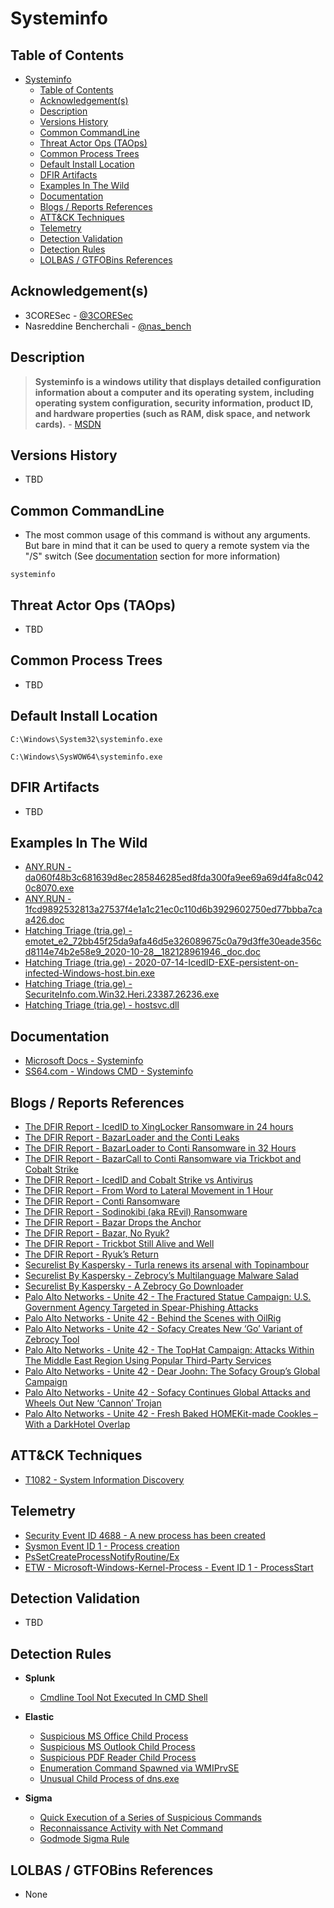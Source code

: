 # Systeminfo

## Table of Contents

- [Systeminfo](#systeminfo)
  - [Table of Contents](#table-of-contents)
  - [Acknowledgement(s)](#acknowledgements)
  - [Description](#description)
  - [Versions History](#versions-history)
  - [Common CommandLine](#common-commandline)
  - [Threat Actor Ops (TAOps)](#threat-actor-ops-taops)
  - [Common Process Trees](#common-process-trees)
  - [Default Install Location](#default-install-location)
  - [DFIR Artifacts](#dfir-artifacts)
  - [Examples In The Wild](#examples-in-the-wild)
  - [Documentation](#documentation)
  - [Blogs / Reports References](#blogs--reports-references)
  - [ATT&CK Techniques](#attck-techniques)
  - [Telemetry](#telemetry)
  - [Detection Validation](#detection-validation)
  - [Detection Rules](#detection-rules)
  - [LOLBAS / GTFOBins References](#lolbas--gtfobins-references)

## Acknowledgement(s)

- 3CORESec - [@3CORESec](https://twitter.com/3CORESec)
- Nasreddine Bencherchali - [@nas_bench](https://twitter.com/nas_bench)

## Description

> **Systeminfo is a windows utility that displays detailed configuration information about a computer and its operating system, including operating system configuration, security information, product ID, and hardware properties (such as RAM, disk space, and network cards).** - [MSDN](https://docs.microsoft.com/en-us/windows-server/administration/windows-commands/systeminfo)

## Versions History

- TBD

## Common CommandLine

- The most common usage of this command is without any arguments. But bare in mind that it can be used to query a remote system via the "/S" switch (See [documentation](#documentation) section for more information)

```batch
systeminfo
```

## Threat Actor Ops (TAOps)

- TBD

## Common Process Trees

- TBD

## Default Install Location

```batch
C:\Windows\System32\systeminfo.exe

C:\Windows\SysWOW64\systeminfo.exe
```

## DFIR Artifacts

- TBD

## Examples In The Wild

- [ANY.RUN - da060f48b3c681639d8ec285846285ed8fda300fa9ee69a69d4fa8c0420c8070.exe](https://app.any.run/tasks/4359de42-3a69-4474-b9fd-d00e31a37ebf/)
- [ANY.RUN - 1fcd9892532813a27537f4e1a1c21ec0c110d6b3929602750ed77bbba7caa426.doc](https://app.any.run/tasks/2eef6f80-51f4-449f-93b8-3a6b66c052f0/)
- [Hatching Triage (tria.ge) - emotet_e2_72bb45f25da9afa46d5e326089675c0a79d3ffe30eade356cd8114e74b2e58e9_2020-10-28__182128961946._doc.doc](https://tria.ge/201028-32zsgxr2q6/behavioral2)
- [Hatching Triage (tria.ge) - 2020-07-14-IcedID-EXE-persistent-on-infected-Windows-host.bin.exe](https://tria.ge/200715-krwhh6235j/behavioral2)
- [Hatching Triage (tria.ge) - SecuriteInfo.com.Win32.Heri.23387.26236.exe](https://tria.ge/201109-sxp6zcn2bj/behavioral2)
- [Hatching Triage (tria.ge) - hostsvc.dll](https://tria.ge/210406-5bgafmrjzx/behavioral1)

## Documentation

- [Microsoft Docs - Systeminfo](https://docs.microsoft.com/en-us/windows-server/administration/windows-commands/systeminfo)
- [SS64.com - Windows CMD - Systeminfo](https://ss64.com/nt/systeminfo.html)

## Blogs / Reports References

- [The DFIR Report - IcedID to XingLocker Ransomware in 24 hours](https://thedfirreport.com/2021/10/18/icedid-to-xinglocker-ransomware-in-24-hours/)
- [The DFIR Report - BazarLoader and the Conti Leaks](https://thedfirreport.com/2021/10/04/bazarloader-and-the-conti-leaks/)
- [The DFIR Report - BazarLoader to Conti Ransomware in 32 Hours](https://thedfirreport.com/2021/09/13/bazarloader-to-conti-ransomware-in-32-hours/)
- [The DFIR Report - BazarCall to Conti Ransomware via Trickbot and Cobalt Strike](https://thedfirreport.com/2021/08/01/bazarcall-to-conti-ransomware-via-trickbot-and-cobalt-strike/)
- [The DFIR Report - IcedID and Cobalt Strike vs Antivirus](https://thedfirreport.com/2021/07/19/icedid-and-cobalt-strike-vs-antivirus/)
- [The DFIR Report - From Word to Lateral Movement in 1 Hour](https://thedfirreport.com/2021/06/20/from-word-to-lateral-movement-in-1-hour/)
- [The DFIR Report - Conti Ransomware](https://thedfirreport.com/2021/05/12/conti-ransomware/)
- [The DFIR Report - Sodinokibi (aka REvil) Ransomware](https://thedfirreport.com/2021/03/29/sodinokibi-aka-revil-ransomware/)
- [The DFIR Report - Bazar Drops the Anchor](https://thedfirreport.com/2021/03/08/bazar-drops-the-anchor/)
- [The DFIR Report - Bazar, No Ryuk?](https://thedfirreport.com/2021/01/31/bazar-no-ryuk/)
- [The DFIR Report - Trickbot Still Alive and Well](https://thedfirreport.com/2021/01/11/trickbot-still-alive-and-well/)
- [The DFIR Report - Ryuk’s Return](https://thedfirreport.com/2020/10/08/ryuks-return/)
- [Securelist By Kaspersky - Turla renews its arsenal with Topinambour](https://securelist.com/turla-renews-its-arsenal-with-topinambour/91687/)
- [Securelist By Kaspersky - Zebrocy’s Multilanguage Malware Salad](https://securelist.com/zebrocys-multilanguage-malware-salad/90680/)
- [Securelist By Kaspersky - A Zebrocy Go Downloader](https://securelist.com/a-zebrocy-go-downloader/89419/)
- [Palo Alto Networks - Unite 42 - The Fractured Statue Campaign: U.S. Government Agency Targeted in Spear-Phishing Attacks](https://unit42.paloaltonetworks.com/the-fractured-statue-campaign-u-s-government-targeted-in-spear-phishing-attacks/)
- [Palo Alto Networks - Unite 42 - Behind the Scenes with OilRig](https://unit42.paloaltonetworks.com/behind-the-scenes-with-oilrig/)
- [Palo Alto Networks - Unite 42 - Sofacy Creates New ‘Go’ Variant of Zebrocy Tool](https://unit42.paloaltonetworks.com/sofacy-creates-new-go-variant-of-zebrocy-tool/)
- [Palo Alto Networks - Unite 42 - The TopHat Campaign: Attacks Within The Middle East Region Using Popular Third-Party Services](https://unit42.paloaltonetworks.com/unit42-the-tophat-campaign-attacks-within-the-middle-east-region-using-popular-third-party-services/)
- [Palo Alto Networks - Unite 42 - Dear Joohn: The Sofacy Group’s Global Campaign](https://unit42.paloaltonetworks.com/dear-joohn-sofacy-groups-global-campaign/)
- [Palo Alto Networks - Unite 42 - Sofacy Continues Global Attacks and Wheels Out New ‘Cannon’ Trojan](https://unit42.paloaltonetworks.com/unit42-sofacy-continues-global-attacks-wheels-new-cannon-trojan/)
- [Palo Alto Networks - Unite 42 - Fresh Baked HOMEKit-made Cookles – With a DarkHotel Overlap](https://unit42.paloaltonetworks.com/unit42-fresh-baked-homekit-made-cookles-with-a-darkhotel-overlap/)

## ATT&CK Techniques

- [T1082 - System Information Discovery](https://attack.mitre.org/techniques/T1082)

## Telemetry

- [Security Event ID 4688 - A new process has been created](https://www.ultimatewindowssecurity.com/securitylog/encyclopedia/event.aspx?eventID=4688)
- [Sysmon Event ID 1 - Process creation](https://www.ultimatewindowssecurity.com/securitylog/encyclopedia/event.aspx?eventid=90001)
- [PsSetCreateProcessNotifyRoutine/Ex](https://docs.microsoft.com/en-us/windows-hardware/drivers/ddi/ntddk/nf-ntddk-pssetcreateprocessnotifyroutineex)
- [ETW - Microsoft-Windows-Kernel-Process - Event ID 1 - ProcessStart](https://github.com/nasbench/EVTX-ETW-Resources)

## Detection Validation

- TBD

## Detection Rules

- **Splunk**
  - [Cmdline Tool Not Executed In CMD Shell](https://research.splunk.com/endpoint/cmdline_tool_not_executed_in_cmd_shell/)

- **Elastic**
  - [Suspicious MS Office Child Process](https://github.com/elastic/detection-rules/blob/main/rules/windows/initial_access_suspicious_ms_office_child_process.toml)
  - [Suspicious MS Outlook Child Process](https://github.com/elastic/detection-rules/blob/main/rules/windows/initial_access_suspicious_ms_outlook_child_process.toml)
  - [Suspicious PDF Reader Child Process](https://github.com/elastic/detection-rules/blob/main/rules/windows/execution_suspicious_pdf_reader.toml)
  - [Enumeration Command Spawned via WMIPrvSE](https://github.com/elastic/detection-rules/blob/main/rules/windows/execution_enumeration_via_wmiprvse.toml)
  - [Unusual Child Process of dns.exe](https://github.com/elastic/detection-rules/blob/main/rules/windows/initial_access_unusual_dns_service_children.toml)

- **Sigma**
  - [Quick Execution of a Series of Suspicious Commands](https://github.com/SigmaHQ/sigma/blob/master/rules/windows/process_creation/win_multiple_suspicious_cli.yml)
  - [Reconnaissance Activity with Net Command](https://github.com/SigmaHQ/sigma/blob/master/rules/windows/process_creation/win_susp_commands_recon_activity.yml)
  - [Godmode Sigma Rule](https://github.com/SigmaHQ/sigma/blob/master/other/godmode_sigma_rule.yml)

## LOLBAS / GTFOBins References

- None
